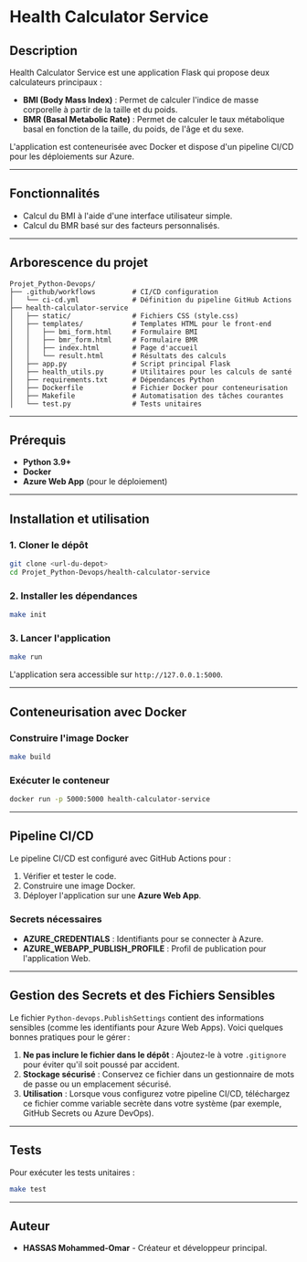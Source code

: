 
# Health Calculator Service

## Description
Health Calculator Service est une application Flask qui propose deux calculateurs principaux : 
- **BMI (Body Mass Index)** : Permet de calculer l'indice de masse corporelle à partir de la taille et du poids.
- **BMR (Basal Metabolic Rate)** : Permet de calculer le taux métabolique basal en fonction de la taille, du poids, de l'âge et du sexe.

L'application est conteneurisée avec Docker et dispose d'un pipeline CI/CD pour les déploiements sur Azure.

---

## Fonctionnalités
- Calcul du BMI à l'aide d'une interface utilisateur simple.
- Calcul du BMR basé sur des facteurs personnalisés.

---

## Arborescence du projet

```
Projet_Python-Devops/
├── .github/workflows         # CI/CD configuration
│   └── ci-cd.yml             # Définition du pipeline GitHub Actions
├── health-calculator-service
│   ├── static/               # Fichiers CSS (style.css)
│   ├── templates/            # Templates HTML pour le front-end
│   │   ├── bmi_form.html     # Formulaire BMI
│   │   ├── bmr_form.html     # Formulaire BMR
│   │   ├── index.html        # Page d'accueil
│   │   └── result.html       # Résultats des calculs
│   ├── app.py                # Script principal Flask
│   ├── health_utils.py       # Utilitaires pour les calculs de santé
│   ├── requirements.txt      # Dépendances Python
│   ├── Dockerfile            # Fichier Docker pour conteneurisation
│   ├── Makefile              # Automatisation des tâches courantes
│   └── test.py               # Tests unitaires
```

---

## Prérequis

- **Python 3.9+**
- **Docker**
- **Azure Web App** (pour le déploiement)

---

## Installation et utilisation

### 1. Cloner le dépôt
```bash
git clone <url-du-depot>
cd Projet_Python-Devops/health-calculator-service
```

### 2. Installer les dépendances
```bash
make init
```

### 3. Lancer l'application
```bash
make run
```
L'application sera accessible sur `http://127.0.0.1:5000`.

---

## Conteneurisation avec Docker

### Construire l'image Docker
```bash
make build
```

### Exécuter le conteneur
```bash
docker run -p 5000:5000 health-calculator-service
```

---

## Pipeline CI/CD

Le pipeline CI/CD est configuré avec GitHub Actions pour :
1. Vérifier et tester le code.
2. Construire une image Docker.
3. Déployer l'application sur une **Azure Web App**.

### Secrets nécessaires
- **AZURE_CREDENTIALS** : Identifiants pour se connecter à Azure.
- **AZURE_WEBAPP_PUBLISH_PROFILE** : Profil de publication pour l'application Web.

---

## Gestion des Secrets et des Fichiers Sensibles

Le fichier `Python-devops.PublishSettings` contient des informations sensibles (comme les identifiants pour Azure Web Apps). Voici quelques bonnes pratiques pour le gérer :

1. **Ne pas inclure le fichier dans le dépôt** : Ajoutez-le à votre `.gitignore` pour éviter qu'il soit poussé par accident.
2. **Stockage sécurisé** : Conservez ce fichier dans un gestionnaire de mots de passe ou un emplacement sécurisé.
3. **Utilisation** : Lorsque vous configurez votre pipeline CI/CD, téléchargez ce fichier comme variable secrète dans votre système (par exemple, GitHub Secrets ou Azure DevOps).

---


## Tests

Pour exécuter les tests unitaires :
```bash
make test
```

---

## Auteur
- **HASSAS Mohammed-Omar** - Créateur et développeur principal.
